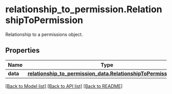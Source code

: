 # relationship_to_permission.RelationshipToPermission

Relationship to a permissions object.
## Properties
Name | Type | Description | Notes
------------ | ------------- | ------------- | -------------
**data** | [**relationship_to_permission_data.RelationshipToPermissionData**](RelationshipToPermissionData.md) |  | [optional] 

[[Back to Model list]](README.md#documentation-for-models) [[Back to API list]](README.md#documentation-for-api-endpoints) [[Back to README]](README.md)


